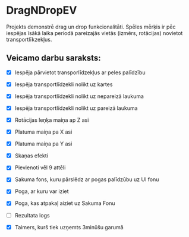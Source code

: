 # DragNDropEV
Projekts demonstrē drag un drop funkcionalitāti. Spēles mērķis ir pēc iespējas īsākā laika periodā pareizajās vietās (izmērs, rotācijas) novietot transportlīkzekļus.

## Veicamo darbu saraksts:
- [x] Iespēja pārvietot transporlīdzekļus ar peles palīdzību
- [x] Iespēja transportlīdzekli nolikt uz kartes
- [x] Iespēja transportlīdzekli nolikt uz nepareizā laukuma
- [x] Iespēja transportlīdzekli nolikt uz pareizā laukuma
- [x] Rotācijas leņķa maiņa ap Z asi
- [x] Platuma maiņa pa X asi
- [x] Platuma maiņa pa Y asi
- [x] Skaņas efekti
- [x] Pievienoti vēl 9 attēli
- [x] Sakuma fons, kuru pārslēdz ar pogas palīdzūbu uz UI fonu
- [x] Poga, ar kuru var iziet
- [x] Poga, kas atpakaļ aiziet uz Sakuma Fonu
- [ ] Rezultata logs
- [x] Taimers, kurš tiek uzņemts 3minūšu garumā

